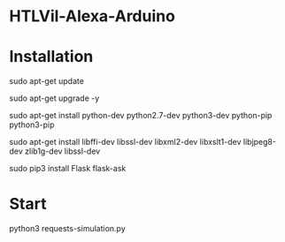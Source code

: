 # HTLVil-Alexa-Arduino

# Installation

sudo apt-get update

sudo apt-get upgrade -y

sudo apt-get install python-dev python2.7-dev python3-dev python-pip python3-pip

sudo apt-get install libffi-dev libssl-dev libxml2-dev libxslt1-dev
libjpeg8-dev zlib1g-dev libssl-dev

sudo pip3 install Flask flask-ask

# Start

python3 requests-simulation.py
